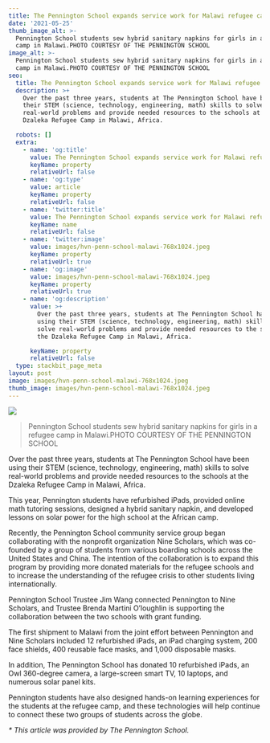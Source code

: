 ```yaml
---
title: The Pennington School expands service work for Malawi refugee camp
date: '2021-05-25'
thumb_image_alt: >-
  Pennington School students sew hybrid sanitary napkins for girls in a refugee
  camp in Malawi.PHOTO COURTESY OF THE PENNINGTON SCHOOL
image_alt: >-
  Pennington School students sew hybrid sanitary napkins for girls in a refugee
  camp in Malawi.PHOTO COURTESY OF THE PENNINGTON SCHOOL
seo:
  title: The Pennington School expands service work for Malawi refugee camp
  description: >+
    Over the past three years, students at The Pennington School have been using
    their STEM (science, technology, engineering, math) skills to solve
    real-world problems and provide needed resources to the schools at the
    Dzaleka Refugee Camp in Malawi, Africa.

  robots: []
  extra:
    - name: 'og:title'
      value: The Pennington School expands service work for Malawi refugee camp
      keyName: property
      relativeUrl: false
    - name: 'og:type'
      value: article
      keyName: property
      relativeUrl: false
    - name: 'twitter:title'
      value: The Pennington School expands service work for Malawi refugee camp
      keyName: name
      relativeUrl: false
    - name: 'twitter:image'
      value: images/hvn-penn-school-malawi-768x1024.jpeg
      keyName: property
      relativeUrl: true
    - name: 'og:image'
      value: images/hvn-penn-school-malawi-768x1024.jpeg
      keyName: property
      relativeUrl: true
    - name: 'og:description'
      value: >+
        Over the past three years, students at The Pennington School have been
        using their STEM (science, technology, engineering, math) skills to
        solve real-world problems and provide needed resources to the schools at
        the Dzaleka Refugee Camp in Malawi, Africa.

      keyName: property
      relativeUrl: false
  type: stackbit_page_meta
layout: post
image: images/hvn-penn-school-malawi-768x1024.jpeg
thumb_image: images/hvn-penn-school-malawi-768x1024.jpeg
---
```

![](https://centraljersey.com/wp-content/uploads/sites/26/2021/05/hvn-penn-school-malawi-768x1024.jpeg)

> Pennington School students sew hybrid sanitary napkins for girls in a refugee camp in Malawi.PHOTO COURTESY OF THE PENNINGTON SCHOOL

Over the past three years, students at The Pennington School have been using their STEM (science, technology, engineering, math) skills to solve real-world problems and provide needed resources to the schools at the Dzaleka Refugee Camp in Malawi, Africa.

This year, Pennington students have refurbished iPads, provided online math tutoring sessions, designed a hybrid sanitary napkin, and developed lessons on solar power for the high school at the African camp.

Recently, the Pennington School community service group began collaborating with the nonprofit organization Nine Scholars, which was co-founded by a group of students from various boarding schools across the United States and China. The intention of the collaboration is to expand this program by providing more donated materials for the refugee schools and to increase the understanding of the refugee crisis to other students living internationally.

Pennington School Trustee Jim Wang connected Pennington to Nine Scholars, and Trustee Brenda Martini O’loughlin is supporting the collaboration between the two schools with grant funding.

The first shipment to Malawi from the joint effort between Pennington and Nine Scholars included 12 refurbished iPads, an iPad charging system, 200 face shields, 400 reusable face masks, and 1,000 disposable masks.

In addition, The Pennington School has donated 10 refurbished iPads, an Owl 360-degree camera, a large-screen smart TV, 10 laptops, and numerous solar panel kits.

Pennington students have also designed hands-on learning experiences for the students at the refugee camp, and these technologies will help continue to connect these two groups of students across the globe.

*\* This article was provided by The Pennington School.*

